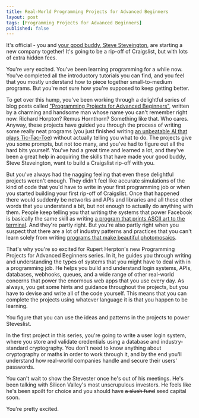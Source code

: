 ```yaml
---
title: Real-World Programming Projects for Advanced Beginners
layout: post
tags: [Programming Projects for Advanced Beginners]
published: false
---
```

It's official - you and [your good buddy, Steve Steveington](/2018/07/09/how-tinder-keeps-your-location-a-bit-private/), are starting a new company together! It's going to be a rip-off of Craigslist, but with lots of extra hidden fees.

You're very excited. You've been learning programming for a while now. You've completed all the introductory tutorials you can find, and you feel that you mostly understand how to piece together small-to-medium programs. But you're not sure how you're supposed to keep getting better.

To get over this hump, you've been working through a delightful series of blog posts called ["Programming Projects for Advanced Beginners"](/ppab), written by a charming and handsome man whose name you can't remember right now. Richard Horpton? Remus Hornthorn? Something like that. Who cares. Anyway, these projects have guided you through the process of writing some really neat programs (you just finished writing [an unbeatable AI that plays Tic-Tac-Toe](/2018/10/09/programming-projects-for-advanced-beginners-3-a/)) without actually telling you what to do. The projects give you some prompts, but not too many, and you've had to figure out all the hard bits yourself. You've had a great time and learned a lot, and they've been a great help in acquiring the skills that have made your good buddy, Steve Steveington, want to build a Craigslist rip-off with you.

But you've always had the nagging feeling that even these delightful projects weren't enough. They didn't feel like accurate simulations of the kind of code that you'd have to write in your first programming job or when you started building your first rip-off of Craigslist. Once that happened there would suddenly be networks and APIs and libraries and all these other words that you understand a bit, but not enough to actually do anything with them. People keep telling you that writing the systems that power Facebook is basically the same skill as writing [a program that prints ASCII art to the terminal](/2018/06/12/programming-projects-for-advanced-beginners-ascii-art/). And they're partly right. But you're also partly right when you suspect that there are a lot of industry patterns and practices that you can't learn solely from writing [programs that make beautiful photomosaics](/2018/11/03/programming-project-4-photomosaics/).

That's why you're so excited for Rupert Herpton's new Programming Projects for Advanced Beginners series. In it, he guides you through writing and understanding the types of systems that you might have to deal with in a programming job. He helps you build and understand login systems, APIs, databases, webhooks, queues, and a wide range of other real-world concerns that power the enormous web apps that you use every day. As always, you get some hints and guidance throughout the projects, but you have to devise and write all of the code yourself. This means that you can complete the projects using whatever language it is that you happen to be learning.

You figure that you can use the ideas and patterns in the projects to power Steveslist.

In the first project in this series, you're going to write a user login system, where you store and validate credentials using a database and industry-standard cryptography. You don't need to know anything about cryptography or maths in order to work through it, and by the end you'll understand how real-world companies handle and secure their users' passwords.

You can't wait to show the Stevester once he's out of his meetings. He's been talking with Silicon Valley's most unscrupulous investors. He feels like he's been spoilt for choice and you should have ~~a slush fund~~ seed capital soon.

You're pretty excited.
